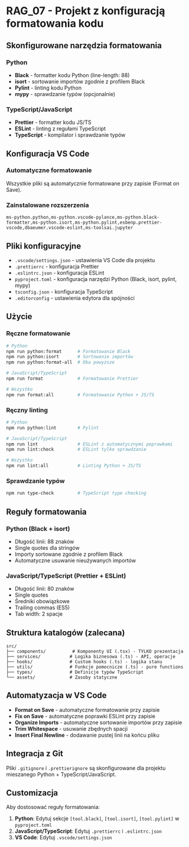 # RAG_07 - Projekt z konfiguracją formatowania kodu

## Skonfigurowane narzędzia formatowania

### Python
- **Black** - formatter kodu Python (line-length: 88)
- **isort** - sortowanie importów zgodnie z profilem Black
- **Pylint** - linting kodu Python
- **mypy** - sprawdzanie typów (opcjonalnie)

### TypeScript/JavaScript
- **Prettier** - formatter kodu JS/TS
- **ESLint** - linting z regułami TypeScript
- **TypeScript** - kompilator i sprawdzanie typów

## Konfiguracja VS Code

### Automatyczne formatowanie
Wszystkie pliki są automatycznie formatowane przy zapisie (Format on Save).

### Zainstalowane rozszerzenia
```vscode-extensions
ms-python.python,ms-python.vscode-pylance,ms-python.black-formatter,ms-python.isort,ms-python.pylint,esbenp.prettier-vscode,dbaeumer.vscode-eslint,ms-toolsai.jupyter
```

## Pliki konfiguracyjne

- `.vscode/settings.json` - ustawienia VS Code dla projektu
- `.prettierrc` - konfiguracja Prettier
- `.eslintrc.json` - konfiguracja ESLint
- `pyproject.toml` - konfiguracja narzędzi Python (Black, isort, pylint, mypy)
- `tsconfig.json` - konfiguracja TypeScript
- `.editorconfig` - ustawienia edytora dla spójności

## Użycie

### Ręczne formatowanie
```bash
# Python
npm run python:format      # Formatowanie Black
npm run python:isort       # Sortowanie importów
npm run python:format-all  # Oba powyższe

# JavaScript/TypeScript
npm run format             # Formatowanie Prettier

# Wszystko
npm run format:all         # Formatowanie Python + JS/TS
```

### Ręczny linting
```bash
# Python
npm run python:lint        # Pylint

# JavaScript/TypeScript
npm run lint               # ESLint z automatycznymi poprawkami
npm run lint:check         # ESLint tylko sprawdzanie

# Wszystko
npm run lint:all           # Linting Python + JS/TS
```

### Sprawdzanie typów
```bash
npm run type-check         # TypeScript type checking
```

## Reguły formatowania

### Python (Black + isort)
- Długość linii: 88 znaków
- Single quotes dla stringów
- Importy sortowane zgodnie z profilem Black
- Automatyczne usuwanie nieużywanych importów

### JavaScript/TypeScript (Prettier + ESLint)
- Długość linii: 80 znaków
- Single quotes
- Średniki obowiązkowe
- Trailing commas (ES5)
- Tab width: 2 spacje

## Struktura katalogów (zalecana)

```
src/
├── components/          # Komponenty UI (.tsx) - TYLKO prezentacja
├── services/           # Logika biznesowa (.ts) - API, operacje
├── hooks/              # Custom hooks (.ts) - logika stanu
├── utils/              # Funkcje pomocnicze (.ts) - pure functions
├── types/              # Definicje typów TypeScript
└── assets/             # Zasoby statyczne
```

## Automatyzacja w VS Code

- **Format on Save** - automatyczne formatowanie przy zapisie
- **Fix on Save** - automatyczne poprawki ESLint przy zapisie
- **Organize Imports** - automatyczne sortowanie importów przy zapisie
- **Trim Whitespace** - usuwanie zbędnych spacji
- **Insert Final Newline** - dodawanie pustej linii na końcu pliku

## Integracja z Git

Pliki `.gitignore` i `.prettierignore` są skonfigurowane dla projektu mieszanego Python + TypeScript/JavaScript.

## Customizacja

Aby dostosować reguły formatowania:

1. **Python**: Edytuj sekcje `[tool.black]`, `[tool.isort]`, `[tool.pylint]` w `pyproject.toml`
2. **JavaScript/TypeScript**: Edytuj `.prettierrc` i `.eslintrc.json`
3. **VS Code**: Edytuj `.vscode/settings.json`
